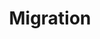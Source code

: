 ---
layout: content
data: tourism
title: Migration
isHome: true
link: https://figure.nz/search/?query=Maori+Tourism&ref=mfnz
---